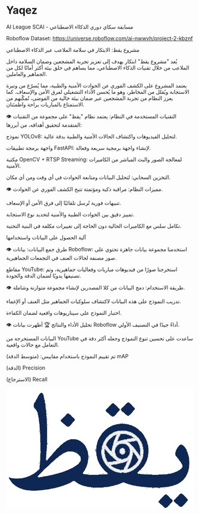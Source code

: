 # Yaqez
AI League SCAI - مسابقة سكاي دوري الذكااء الاصطناعي

Roboflow Dataset: https://universe.roboflow.com/ai-nwwvh/project-2-kbznf

مشروع يقظ: الابتكار في سلامة الملاعب عبر الذكاء الاصطناعي

يُعد "مشروع يقظ" ابتكار يهدف إلى تعزيز تجربة المشجعين وضمان السلامة داخل الملاعب من خلال تقنيات الذكاء الاصطناعي، مما يساهم في خلق بيئة أكثر أمانًا لكل من الجماهير والعاملين.

يعتمد المشروع على الكشف الفوري عن الحوادث الأمنية والطبية، مما يُسرّع من وتيرة الاستجابة ويُقلل من المخاطر، وهو ما يُحسن الأداء التشغيلي لفرق الأمن والإسعاف. كما يعزز النظام من تجربة المشجعين عبر ضمان بيئة خالية من الفوضى، تُمكّنهم من الاستمتاع بالمباريات براحة واطمئنان.

👁️ التقنيات المستخدمة في النظام:
يعتمد نظام "يقظ" على مجموعة من التقنيات المتقدمة لتحقيق أهدافه، من أبرزها:

نموذج YOLOv8: لتحليل الفيديوهات واكتشاف الحالات الأمنية والطبية بدقة عالية.

واجهة برمجة تطبيقات FastAPI: لإنشاء واجهة برمجية سريعة وفعالة.

مكتبة OpenCV + RTSP Streaming: لمعالجة الصور والبث المباشر من الكاميرات الأمنية.

التخزين السحابي: لتحليل البيانات ومتابعة الحوادث في أي وقت ومن أي مكان.

👁️ مميزات النظام:
مراقبة ذكية ومؤتمتة تتيح الكشف الفوري عن الحوادث.

تنبيهات فورية تُرسل تلقائيًا إلى فرق الأمن أو الإسعاف.

تمييز دقيق بين الحوادث الطبية والأمنية لتحديد نوع الاستجابة.

تكامل سلس مع الكاميرات الحالية دون الحاجة إلى تغييرات مكلفة في البنية التحتية.

آلية الحصول على البيانات واستخدامها

👁️ طرق جمع البيانات:
بيانات Roboflow: استخدمنا مجموعة بيانات جاهزة تحتوي على صور مصنفة لحالات العنف في التجمعات الجماهيرية.

مقاطع YouTube: استخرجنا صورًا من فيديوهات مباريات وفعاليات جماهيرية، وتم تصنيفها يدويًا لضمان الدقة والجودة.

👁️ طريقة الاستخدام:
دمج البيانات من كلا المصدرين لإنشاء مجموعة متوازنة وشاملة.

تدريب النموذج على هذه البيانات لاكتشاف سلوكيات الجماهير مثل العنف أو الإغماء.

اختبار النموذج على سيناريوهات واقعية لضمان الكفاءة.

👁️ تحليل الأداء والنتائج 🏆
أظهرت بيانات Roboflow أداءً جيدًا في التصنيف الأولي.

البيانات المستخرجة من YouTube ساعدت على تحسين تنوع النموذج وجعله أكثر دقة في التعامل مع حالات واقعية.

تم تقييم النموذج باستخدام مقاييس: 
(متوسط الدقة) mAP

(الدقة) Precision

(الاسترجاع) Recall

![image alt](https://github.com/AljawharaK/Yaqez/blob/main/Logo_dark.PNG)
